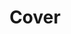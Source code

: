 ---
title: Cover
weight: 1
menu: false
type: cover
slug: .
toc: false
image: brand/lockup_resized.svg
---